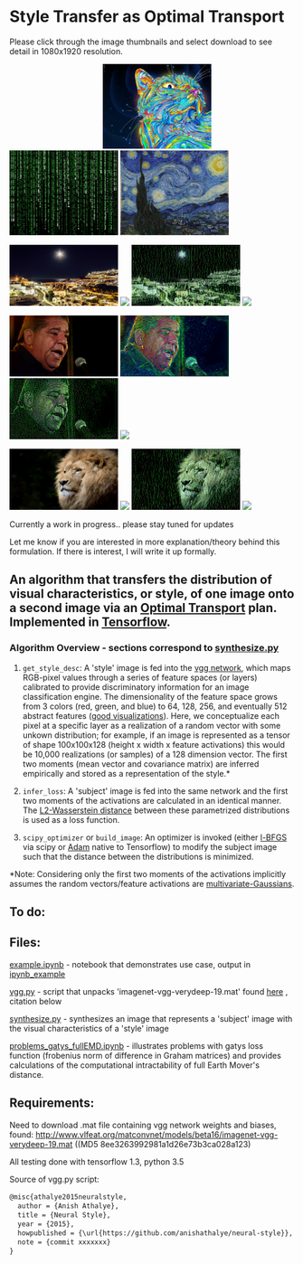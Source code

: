 # Style Transfer as Optimal Transport 

Please click through the image thumbnails and select download to see detail in 1080x1920 resolution. 

<p float="right">

&nbsp;&nbsp;&nbsp;&nbsp;&nbsp;&nbsp;&nbsp;&nbsp;&nbsp;&nbsp;&nbsp;&nbsp;&nbsp;&nbsp;&nbsp;&nbsp;&nbsp;&nbsp;&nbsp;&nbsp;&nbsp;&nbsp;&nbsp;&nbsp;&nbsp;&nbsp;&nbsp;&nbsp;&nbsp;&nbsp;&nbsp;&nbsp;&nbsp;&nbsp;&nbsp;&nbsp;&nbsp;&nbsp;&nbsp;&nbsp;&nbsp;
<img src="styles/crazycat.jpg" width="192" height="150"/>
<img src="styles/matrix.jpg" width="192" height="150"/>
<img src="styles/starrynight.jpg" width="192" height="150"/>
</p>

<p float="left">

<img src="subjects/city.png" width="192">
<img src="output/cat_city.png" width="192"/>
<img src="output/matrix_city.png" width="192"/>
<img src="output/vangogh_city.png" width="192"/>
</p>

<p float="left">

<img src="subjects/joey.png" width="192">
<img src="output/cat_joey.png" width="192"/>
<img src="output/matrix_joey.png" width="192"/>
<img src="output/vangogh_joey.png" width="192"/>
</p>

<p float="left">

<img src="subjects/lion.png" width="192">
<img src="output/cat_lion.png" width="192"/>
<img src="output/matrix_lion.png" width="192"/>
<img src="output/vangogh_lion.png" width="192"/>

</p>



Currently a work in progress.. please stay tuned for updates

Let me know if you are interested in more explanation/theory behind this formulation. If there is interest, I will write it up formally. 

## An algorithm that transfers the distribution of visual characteristics, or style, of one image onto a second image via an [Optimal Transport](https://en.wikipedia.org/wiki/Transportation_theory_(mathematics)) plan. Implemented in [Tensorflow](https://github.com/tensorflow/tensorflow).

### Algorithm Overview - sections correspond to [synthesize.py](synthesize.py)
1. `get_style_desc`: A 'style' image is fed into the [vgg network](https://arxiv.org/pdf/1409.1556.pdf), which maps RGB-pixel values through a series of feature spaces (or layers) calibrated to provide discriminatory information for an image classification engine. The dimensionality of the feature space grows from 3 colors (red, green, and blue) to 64, 128, 256, and eventually 512 abstract features ([good visualizations](http://yosinski.com/deepvis)). Here, we conceptualize each pixel at a specific layer as a realization of a random vector with some unkown distribution; for example, if an image is represented as a tensor of shape 100x100x128 (height x width x feature activations) this would be 10,000 realizations (or samples) of a 128 dimension vector. The first two moments (mean vector and covariance matrix) are inferred empirically and stored as a representation of the style.* 

2. `infer_loss`: A 'subject' image is fed into the same network and the first two moments of the activations are calculated in an identical manner. The [L2-Wasserstein distance](https://en.wikipedia.org/wiki/Wasserstein_metric) between these parametrized distributions is used as a loss function. 

3. `scipy_optimizer` or `build_image`: An optimizer is invoked (either [l-BFGS](https://en.wikipedia.org/wiki/Broyden%E2%80%93Fletcher%E2%80%93Goldfarb%E2%80%93Shanno_algorithm) via scipy or [Adam](https://arxiv.org/abs/1412.6980) native to Tensorflow) to modify the subject image such that the distance between the distributions is minimized. 

*Note: Considering only the first two moments of the activations implicitly assumes the random vectors/feature activations are [multivariate-Gaussians](https://en.wikipedia.org/wiki/Multivariate_normal_distribution). 

## To do:

## Files:
[example.ipynb](example.ipynb) - notebook that demonstrates use case, output in [ipynb_example](/ipynb_example)

[vgg.py](vgg.py) - script that unpacks 'imagenet-vgg-verydeep-19.mat' found [here](https://github.com/anishathalye/neural-style) , citation below

[synthesize.py](synthesize.py) - synthesizes an image that represents a 'subject' image with the visual characteristics of a 'style' image 

[problems_gatys_fullEMD.ipynb](problems_gatys_fullEMD.ipynb) - illustrates problems with gatys loss function (frobenius norm of difference in Graham matrices) and provides calculations of the computational intractability of full Earth Mover's distance. 

## Requirements: 

Need to download .mat file containing vgg network weights and biases, found: http://www.vlfeat.org/matconvnet/models/beta16/imagenet-vgg-verydeep-19.mat ((MD5 8ee3263992981a1d26e73b3ca028a123)


All testing done with tensorflow 1.3, python 3.5



Source of vgg.py script:

```
@misc{athalye2015neuralstyle,
  author = {Anish Athalye},
  title = {Neural Style},
  year = {2015},
  howpublished = {\url{https://github.com/anishathalye/neural-style}},
  note = {commit xxxxxxx}
}
```
